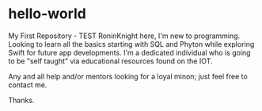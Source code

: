 # hello-world
My First Repository - TEST
RoninKnight here, I'm new to programming.  Looking to learn all the basics starting with SQL and Phyton while exploring Swift for future app developments.
I'm a dedicated individual who is going to be "self taught" via educational resources found on the IOT. 

Any and all help and/or mentors looking for a loyal minon; just feel free to contact me.

Thanks.
